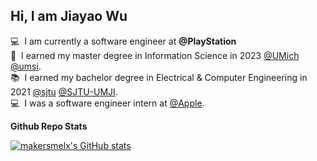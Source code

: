 ## Hi, I am Jiayao Wu
💻&nbsp;&nbsp;I am currently a software engineer at **@PlayStation**\
📖&nbsp;&nbsp;I earned my master degree in Information Science in 2023 [@UMich](https://github.com/umich) [@umsi](https://github.com/msi). \
📚&nbsp;&nbsp;I earned my bachelor degree in Electrical & Computer Engineering in 2021 [@sjtu](https://github.com/sjtu) [@SJTU-UMJI](https://github.com/SJTU-UMJI). \
💻&nbsp;&nbsp;I was a software engineer intern at [@Apple](https://github.com/apple). 

**Github Repo Stats**

[![makersmelx's GitHub stats](https://github-readme-stats.vercel.app/api?username=makersmelx)](https://github.com/anuraghazra/github-readme-stats)

